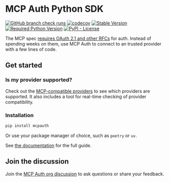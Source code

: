 # MCP Auth Python SDK

[![GitHub branch check runs](https://img.shields.io/github/check-runs/mcp-auth/python/master)](https://github.com/mcp-auth/python/actions?query=branch%3Amaster)
[![codecov](https://codecov.io/gh/mcp-auth/python/graph/badge.svg?token=JXZ4C50SCV)](https://codecov.io/gh/mcp-auth/python)
[![Stable Version](https://img.shields.io/pypi/v/mcpauth?label=stable)][PyPI Releases]
[![Required Python Version](https://img.shields.io/python/required-version-toml?tomlFilePath=https%3A%2F%2Fraw.githubusercontent.com%2Fmcp-auth%2Fpython%2Fmaster%2Fpyproject.toml)][PyPI]
[![PyPI - License](https://img.shields.io/pypi/l/mcpauth)](https://github.com/mcp-auth/python/blob/master/LICENSE)

[Website]: https://mcp-auth.dev/
[PyPI]: https://pypi.org/project/mcpauth/
[PyPI Releases]: https://pypi.org/project/mcpauth/#history

The MCP spec [requires OAuth 2.1 and other RFCs](https://modelcontextprotocol.io/specification/2025-03-26/basic/authorization) for auth. Instead of spending weeks on them, use MCP Auth to connect to an trusted provider with a few lines of code.

## Get started

### Is my provider supported?

Check out the [MCP-compatible providers](https://mcp-auth.dev/docs/provider-list) to see which providers are supported. It also includes a tool for real-time checking of provider compatibility.

### Installation

```bash
pip install mcpauth
```

Or use your package manager of choice, such as `poetry` or `uv`.

See [the documentation](https://mcp-auth.dev/docs) for the full guide.

## Join the discussion

Join the [MCP Auth org discussion](https://github.com/orgs/mcp-auth/discussions) to ask questions or share your feedback.

